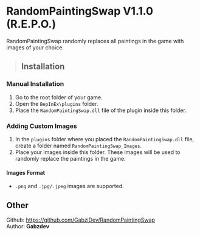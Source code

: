 # RandomPaintingSwap V1.1.0 (R.E.P.O.)

RandomPaintingSwap randomly replaces all paintings in the game with images of your choice. 

> ## Installation
### Manual Installation
1. Go to the root folder of your game.
2. Open the `BepInEx\plugins` folder.
3. Place the `RandomPaintingSwap.dll` file of the plugin inside this folder.

### Adding Custom Images
1. In the `plugins` folder where you placed the `RandomPaintingSwap.dll` file, create a folder named `RandomPaintingSwap_Images`.
2. Place your images inside this folder. These images will be used to randomly replace the paintings in the game.

#### Images Format
- `.png` and `.jpg/.jpeg` images are supported.

## Other
Github: https://github.com/GabziDev/RandomPaintingSwap<br>
Author: **Gabzdev**
